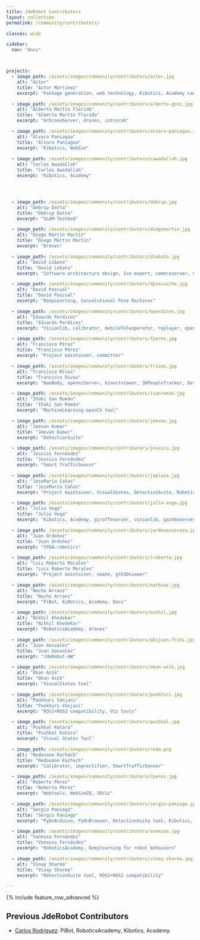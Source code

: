 ```yaml
---
title: JdeRobot Contributors
layout: collection
permalink: /community/contributors/

classes: wide

sidebar:
  nav: "docs"



projects:
  - image_path: /assets/images/community/contributors/aitor.jpg
    alt: "Aitor"
    title: "Aitor Martínez"
    excerpt: "Package generation, web technology, Kibotics, Academy cameraview.js, rgbdviewer.js, uavviewer.js, committer"

  - image_path: /assets/images/community/contributors/alberto-gsoc.jpg
    alt: "Alberto Martín Florido"
    title: "Alberto Martín Florido"
    excerpt: "ArDroneServer, drones, introrob"

  - image_path: /assets/images/community/contributors/alvaro-paniagua.jpg
    alt: "Álvaro Paniagua"
    title: "Álvaro Paniagua"
    excerpt: "Kibotics, WebSim"
  
  - image_path: /assets/images/community/contributors/cawadallah.jpg
    alt: "Carlos Awadallah"
    title: "Carlos Awadallah"
    excerpt: "Kibotics, Academy"




  - image_path: /assets/images/community/contributors/debrup.jpg
    alt: "Debrup Datta"
    title: "Debrup Datta"
    excerpt: "SLAM-Testbed"

  - image_path: /assets/images/community/contributors/diegomartin.jpg
    alt: "Diego Martín Martín"
    title: "Diego Martín Martín"
    excerpt: "Drones"

  - image_path: /assets/images/community/contributors/dlobato.jpg
    alt: "David Lobato"
    title: "David Lobato"
    excerpt: "Software architecture design, Ice expert, cameraserver, neuralFPGA tool"

  - image_path: /assets/images/community/contributors/dpascualhe.jpg
    alt: "David Pascual"
    title: "David Pascual"
    excerpt: "DeepLearning, Convolutional Pose Machines"

  - image_path: /assets/images/community/contributors/eperdices.jpg
    alt: "Eduardo Perdices"
    title: "Eduardo Perdices"
    excerpt: "Visionlib, calibrator, mobileTeleoperator, replayer, opencvdemo, VisualSLAM: slam-SDVL, slam-SD-SLAM"

  - image_path: /assets/images/community/contributors/fperez.jpg
    alt: "Francisco Pérez"
    title: "Francisco Pérez"
    excerpt: "Project maintainer, committer"

  - image_path: /assets/images/community/contributors/frivas.jpg
    alt: "Francisco Rivas"
    title: "Francisco Rivas"
    excerpt: "NaoBody, openniServer, kinectviewer, 3DPeopleTracker, DetectionSuite tool"

  - image_path: /assets/images/community/contributors/isanroman.jpg
    alt: "Iñaki San Román"
    title: "Iñaki San Román"
    excerpt: "MachineLearning-openCV tool"

  - image_path: /assets/images/community/contributors/jeevan.jpg
    alt: "Jeevan Kumar"
    title: "Jeevan Kumar"
    excerpt: "DetectionSuite"

  - image_path: /assets/images/community/contributors/jessica.jpg
    alt: "Jessica Fernández"
    title: "Jessica Fernández"
    excerpt: "Smart TrafficSensor"

  - image_path: /assets/images/community/contributors/jmplaza.jpg
    alt: "JoseMaría Cañas"
    title: "JoseMaría Cañas"
    excerpt: "Project maintainer, VisualStates, DetectionSuite, Robotics-Academy, progeo lib, fuzzylib"

  - image_path: /assets/images/community/contributors/julio-vega.jpg
    alt: "Julio Vega"
    title: "Julio Vega"
    excerpt: "Kibotics, Academy, giraffeserver, visionlib, gazeboserver"

  - image_path: /assets/images/community/contributors/jordonezcerezo.jpg
    alt: "Juan Ordoñez"
    title: "Juan Ordoñez"
    excerpt: "FPGA-robotics"

  - image_path: /assets/images/community/contributors/lroberto.jpg
    alt: "Luis Roberto Morales"
    title: "Luis Roberto Morales"
    excerpt: "Project maintainer, cmake, gtk3Dviewer"

  - image_path: /assets/images/community/contributors/nachoaz.jpg
    alt: "Nacho Arranz"
    title: "Nacho Arranz"
    excerpt: "PiBot, KiBotics, Academy, Docs"

  - image_path: /assets/images/community/contributors/nikhil.jpg
    alt: "Nikhil Khedekar"
    title: "Nikhil Khedekar"
    excerpt: "RoboticsAcademy, drones"

  - image_path: /assets/images/community/contributors/obijuan-friki.jpg
    alt: "Juan Gonzalez"
    title: "Juan Gonzalez"
    excerpt: "JdeRobot-HW"

  - image_path: /assets/images/community/contributors/okan-asik.jpg
    alt: "Okan Asik"
    title: "Okan Asik"
    excerpt: "VisualStates tool"

  - image_path: /assets/images/community/contributors/pankhuri.jpg
    alt: "Pankhuri Vanjani"
    title: "Pankhuri Vanjani"
    excerpt: "ROS1+ROS2 compatibility, Viz tools"

  - image_path: /assets/images/community/contributors/pushkal.jpg
    alt: "Pushkal Katara"
    title: "Pushkal Katara"
    excerpt: "Visual States Tool"

  - image_path: /assets/images/community/contributors/redo.png
    alt: "Redouane Kachach"
    title: "Redouane Kachach"
    excerpt: "Calibrator, imgrectifier, SmartTrafficSensor"

  - image_path: /assets/images/community/contributors/rperez.jpg
    alt: "Roberto Pérez"
    title: "Roberto Pérez"
    excerpt: "Webtools, WebSim2D, 3DViz"

  - image_path: /assets/images/community/contributors/sergio-paniego.jpg
    alt: "Sergio Paniego"
    title: "Sergio Paniego"
    excerpt: "PyOnArduino, PyOnBrowser, DetectionSuite tool, Kibotics, Academy"

  - image_path: /assets/images/community/contributors/vanessa.jpg
    alt: "Vanessa Fernández"
    title: "Vanessa Fernández"
    excerpt: "RoboticsAcademy, Deeplearning for robot behaviors"

  - image_path: /assets/images/community/contributors/vinay-sharma.jpg
    alt: "Vinay Sharma"
    title: "Vinay Sharma"
    excerpt: "DetectionSuite tool, ROS1+ROS2 compatibility"

---
```



{% include feature_row_advanced %}

## Previous JdeRobot Contributors

- [Carlos Rodríguez](https://github.com/crodriguezgarci): PiBot, RoboticsAcademy, Kibotics, Academy.
